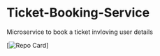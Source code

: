 # Ticket-Booking-Service
 Microservice to book a ticket invloving user details

 [![Repo Card](https://github-readme-stats.vercel.app/api/pin/?username=raiiankit&repo=https://github.com/raiiankit/Ticket-Booking-Service)]

